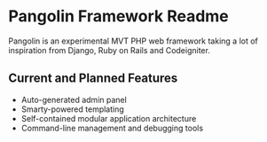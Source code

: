 Pangolin Framework Readme
=========================

Pangolin is an experimental MVT PHP web framework taking a lot of inspiration from Django, Ruby on Rails and Codeigniter.

Current and Planned Features
----------------------------

* Auto-generated admin panel
* Smarty-powered templating
* Self-contained modular application architecture
* Command-line management and debugging tools